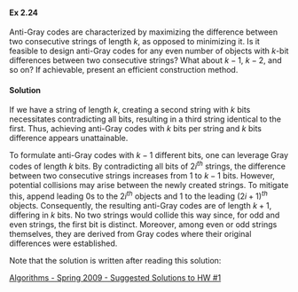 #### Ex 2.24

Anti-Gray codes are characterized by maximizing the difference between two consecutive strings of length $k$, as opposed to minimizing it. 
Is it feasible to design anti-Gray codes for any even number of objects with $k$-bit differences between two consecutive strings? What about 
$k-1$, $k-2$, and so on? If achievable, present an efficient construction method.

#### Solution
If we have a string of length $k$, creating a second string with $k$ bits necessitates contradicting all bits, resulting in a third string identical to the first. Thus, achieving anti-Gray codes with $k$ bits per string and $k$ bits difference appears unattainable.


To formulate anti-Gray codes with $k-1$ different bits, one can leverage Gray codes of length $k$ bits. By contradicting all bits of $2i^{th}$ strings, the difference between two consecutive strings increases from 1 to $k-1$ bits. However, potential collisions may arise between the newly created strings. To mitigate this, append leading $0$s to the $2i^{th}$ objects and $1$ to the leading $(2i+1)^{th}$ objects. Consequently, the resulting anti-Gray codes are of length $k+1$, differing in $k$ bits. No two strings would collide this way since, for odd and even strings, the first bit is distinct. Moreover, among even or odd strings themselves, they are derived from Gray codes where their original differences were established.

Note that the solution is written after reading this solution:

[Algorithms - Spring 2009 - Suggested Solutions to HW #1](http://www.im.ntu.edu.tw/~tsay/dokuwiki/lib/exe/fetch.php?media=courses:alg2009:hw1s.pdf)
